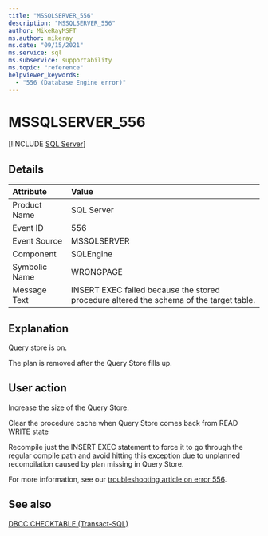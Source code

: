 ```yaml
---
title: "MSSQLSERVER_556"
description: "MSSQLSERVER_556"
author: MikeRayMSFT
ms.author: mikeray
ms.date: "09/15/2021"
ms.service: sql
ms.subservice: supportability
ms.topic: "reference"
helpviewer_keywords:
  - "556 (Database Engine error)"
---
```

# MSSQLSERVER_556
 [!INCLUDE [SQL Server](../../includes/applies-to-version/sqlserver.md)]
  
## Details  
  
| Attribute | Value |  
| :-------- | :---- |  
|Product Name|SQL Server|  
|Event ID|556|  
|Event Source|MSSQLSERVER|  
|Component|SQLEngine|  
|Symbolic Name|WRONGPAGE|  
|Message Text|INSERT EXEC failed because the stored procedure altered the schema of the target table.|  
  
## Explanation  

Query store is on.

The plan is removed after the Query Store fills up.

## User action

Increase the size of the Query Store.

Clear the procedure cache when Query Store comes back from READ WRITE state

Recompile just the INSERT EXEC statement to force it to go through the regular compile path and avoid hitting this exception due to unplanned recompilation caused by plan missing in Query Store.

For more information, see our [troubleshooting article on error 556](/troubleshoot/sql/database-design/error-556-insert-exec-failed).
  
## See also

[DBCC CHECKTABLE &#40;Transact-SQL&#41;](~/t-sql/database-console-commands/dbcc-checktable-transact-sql.md)
